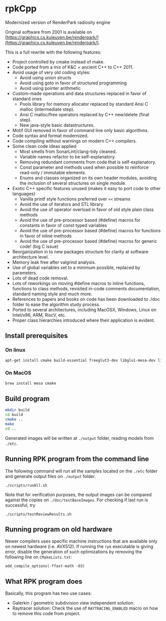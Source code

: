 # rpkCpp
Modernized version of RenderPark radiosity engine

Original software from 2001 is available on
[https://graphics.cs.kuleuven.be/renderpark/](https://graphics.cs.kuleuven.be/renderpark/).

This is a full rewrite with the following features:
- Project controlled by cmake instead of make.
- Code ported from a mix of K&C + ancient C++ to C++ 2011.
- Avoid usage of very old coding styles:
  - Avoid using union structs
  - Avoid using goto in favor of structured programming
  - Avoid using pointer arithmetic
- Custom-made operations and data structures replaced in favor of standard ones
  - Pools library for memory allocator replaced by standard Ansi C malloc (intermediate step).
  - Ansi C malloc/free operators replaced by C++ new/delete (final step).
  - New java-style basic datastructures.
- Motif GUI removed in favor of command line only basic algorithms.
- Code syntax and format modernized.
- Code compiling without warnings on modern C++ compilers.
- Some clean code ideas applied
  - Most smells from SonarLint/clang-tidy cleaned.
  - Variable names refactor to be self-explanatory.
  - Removing redundant comments from code that is self-explanatory.
  - Const parameter and methods used when possible to reinforce read-only / immutable elements.
  - Enums and classes organized on its own header modules, avoiding the inclusion of several structures on single module.
- Exotic C++ specific features unused (makes it easy to port code to other languages)
  - Vanilla printf style functions preferred over `<<` streams
  - Avoid the use of iterators and STL library
  - Avoid the use of operator overload in favor of old style plain class methods
  - Avoid the use of pre-processor based (#define) macros for constants in favor of const typed variables
  - Avoid the use of pre-processor based (#define) macros for functions in favor of inline methods
  - Avoid the use of pre-processor based (#define) macros for generic code! (big C issue)
- Reorganization in to new packages structure for clarity at software architecture level.
- Memory leak free after valgrind analysis.
- Use of global variables set to a minimum possible, replaced by parameters.
- Lots of dead code removal.
- Lots of reworkings on moving #define macros to inline functions, functions to
  class methods, revisited in-code comments documentation, standard naming style and
  much more.
- References to papers and books on code has been downloaded to ./doc folder to ease the
  algorithm study process.
- Ported to several architectures, including MacOSX, Windows, Linux on Intel/x86, ARM, RiscV, etc.
- Proper class hierarchies introduced where their application is evident.

## Install prerequisites

### On linux

```bash
apt-get install cmake build-essential freeglut3-dev libglu1-mesa-dev libosmesa6-dev findimagedupes
```

### On MacOS

```bash
brew install mesa cmake
```

## Build program

```bash
mkdir build
cd build
cmake ..
make
cd ..
```

Generated images will be written at `./output` folder, reading models from `./etc`.

## Running RPK program from the command line

The following command will run all the samples located on the `./etc` folder and generate output
files on `./output` folder.

```
./scripts/runAll.sh
```

Note that for verification purposes, the output images can be compared against the copies on `./doc/testBaseImages`.
For checking if last run is successful, try

```
./scripts/testReviewResults.sh
```

## Running program on old hardware

Newer compilers uses specific machine instructions that are available only on newest hardware
(i.e. AVX512). If running the `rpk` executable is giving error, disable the generation of
such optimizations by removing the following line on `CMakeLists.txt`:

```
add_compile_options(-ffast-math -O3)
```

## What RPK program does

Basically, this program has two use cases:
- Galerkin / geometric subdivision view independent solution.
- Raytracer solution: Check the use of `RAYTRACING_ENABLED` macro on how to remove this code from project.



